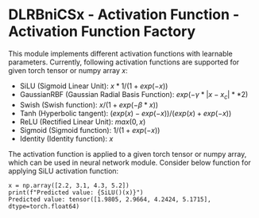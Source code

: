 # DLRBniCSx - Activation Function - Activation Function Factory

This module implements different activation functions with learnable parameters. Currently, following activation functions are supported for given torch tensor or numpy array $x$:

* SiLU (Sigmoid Linear Unit): $x * 1 / ( 1 + exp(-x))$
* GaussianRBF (Gaussian Radial Basis Function): $exp(-\gamma * |x-x_c|**2)$
* Swish (Swish function): $x / (1 + exp(-\beta * x))$
* Tanh (Hyperbolic tangent): $(exp(x) - exp(-x)) / (exp(x) + exp(-x))$
* ReLU (Rectified Linear Unit): $max(0, x)$
* Sigmoid (Sigmoid function): $1 / ( 1 + exp(-x))$
* Identity (Identity function): $x$

The activation function is applied to a given torch tensor or numpy array, which can be used in neural network module. Consider below function for applying SiLU activation function:
```
x = np.array([2.2, 3.1, 4.3, 5.2])
print(f"Predicted value: {SiLU()(x)}")
Predicted value: tensor([1.9805, 2.9664, 4.2424, 5.1715], dtype=torch.float64)
```
